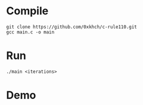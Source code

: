 # Compile
```
git clone https://github.com/0xkhch/c-rule110.git
gcc main.c -o main
```
# Run
```
./main <iterations>
```
# Demo
